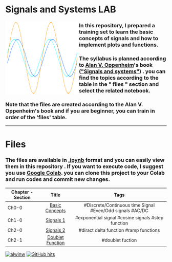 # Signals and Systems LAB

<img src="https://github.com/arash-mehrzadi/arash-mehrzadi/blob/main/temp/GSM.gif" align="left" alt="Micro" width="230" height="230">

 ### In this repository, I prepared a training set to learn the basic concepts of signals and how to implement plots and functions.
 
 ### The syllabus is planned according to [Alan V. Oppenheim](https://en.wikipedia.org/wiki/Alan_V._Oppenheim)'s book (["Signals and systems"](https://www.amazon.com/Signals-Systems-2nd-Alan-Oppenheim/dp/0138147574)) . you can find the topics according to the table in the " files " section and select the related notebook. 
 
 ### Note that the files are created according to the Alan V. Oppenheim's book and if you are beginner, you can train in order of the 'files' table.
 
 ------
# Files

 ### The files are available in [.ipynb](https://ipython.org/ipython-doc/3/notebook/nbformat.html) format and you can easily view them in this repository . If you want to execute code, I suggest you use [Google Colab](https://colab.research.google.com/). you can clone this project to your Colab and run codes and commit new changes.
 
 
| Chapter - Section    | Title                    |Tags                                                        |
| -------------------- |:------------------------:|:----------------------------------------------------------:|
| Ch0-0                | [Basic Concepts](https://github.com/arash-mehrzadi/Signals-and-Systems-LAB/blob/main/CH0/Ch0-0.ipynb)|#Discrete/Continuous time Signal #Even/Odd signals #AC/DC   |
| Ch1-0                | [Signals 1](https://github.com/arash-mehrzadi/Signals-and-Systems-LAB/blob/main/CH1/Ch1_0.ipynb)|#exponential signal #cosine signals #step function|
| Ch2-0                | [Signals 2](https://github.com/arash-mehrzadi/Signals-and-Systems-LAB/blob/main/CH2/Ch2_0.ipynb)|#diract delta function #ramp functions|
| Ch2-1                | [Doublet Function](https://github.com/arash-mehrzadi/Signals-and-Systems-LAB/blob/main/CH2/Ch2_1.ipynb)|#doublet fuction|


<p align="left">
    <a href="https://github.com/arash-mehrzadi" target="_blank"><img alt="alwinw" src="https://badges.pufler.dev/visits/arash-mehrzadi/Signals-and-Systems-LAB?logo=GitHub&label=visits&color=success&logoColor=white&style=flat-square"/></a>
    <!--<a href="https://github.com/arash-mehrzadi" target="_blank"><img alt="profile hits" src="https://img.shields.io/jsdelivr/gh/hw/alwinw/alwinw?label=hits&style=flat-square"></a>-->
    <a href="https://github.com/arash-mehrzadi/alwinw" target="_blank"><img alt="GitHub hits" src="https://img.shields.io/github/last-commit/arash-mehrzadi/Signals-and-Systems-LAB?label=updated&style=flat-square"></a>
</p>
